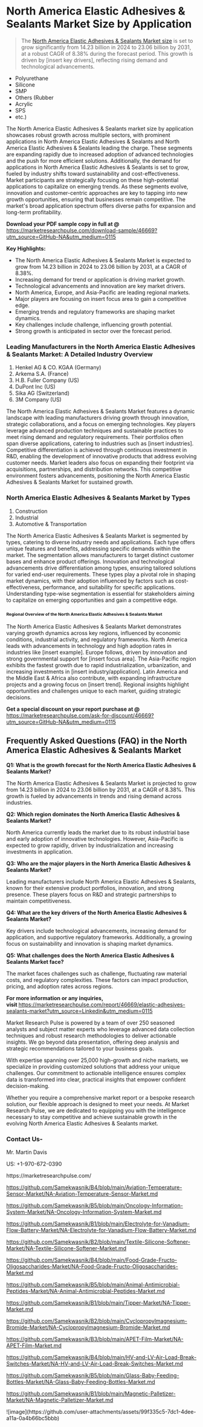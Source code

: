 <h1>North America Elastic Adhesives & Sealants Market&nbsp;Size by Application</h1><blockquote><p>The <a href="https://marketresearchpulse.com/download-sample/46669?utm_source=GitHub-NA&amp;utm_medium=0115">North America Elastic Adhesives & Sealants Market size</a> is set to grow significantly from 14.23 billion in 2024 to 23.06 billion by 2031, at a robust CAGR of 8.38% during the forecast period. This growth is driven by [insert key drivers], reflecting rising demand and technological advancements.</p></blockquote><ul><li>Polyurethane<li> Silicone<li> SMP<li> Others (Rubber<li> Acrylic<li> SPS<li> etc.)</li></ul><p>The North America Elastic Adhesives & Sealants market size by application showcases robust growth across multiple sectors, with prominent applications in North America Elastic Adhesives & Sealants and North America Elastic Adhesives & Sealants leading the charge. These segments are expanding rapidly due to increased adoption of advanced technologies and the push for more efficient solutions. Additionally, the demand for applications in North America Elastic Adhesives & Sealants is set to grow, fueled by industry shifts toward sustainability and cost-effectiveness. Market participants are strategically focusing on these high-potential applications to capitalize on emerging trends. As these segments evolve, innovation and customer-centric approaches are key to tapping into new growth opportunities, ensuring that businesses remain competitive. The market's broad application spectrum offers diverse paths for expansion and long-term profitability.</p><p><strong>Download your PDF sample copy in full at @ </strong><a href="https://marketresearchpulse.com/download-sample/46669?utm_source=GitHub-NA&amp;utm_medium=0115">https://marketresearchpulse.com/download-sample/46669?utm_source=GitHub-NA&amp;utm_medium=0115</a></p><p><strong>Key Highlights: </strong></p><ul><li>The North America Elastic Adhesives & Sealants Market is expected to grow from 14.23 billion in 2024 to 23.06 billion by 2031, at a CAGR of 8.38%.</li><li>Increasing demand for trend or application is driving market growth.</li><li>Technological advancements and innovation are key market drivers.</li><li>North America, Europe, and Asia-Pacific are leading regional markets.</li><li>Major players are focusing on insert focus area to gain a competitive edge.</li><li>Emerging trends and regulatory frameworks are shaping market dynamics.</li><li>Key challenges include challenge, influencing growth potential.</li><li>Strong growth is anticipated in sector over the forecast period.</li></ul><h3>Leading Manufacturers in the North America Elastic Adhesives & Sealants Market: A Detailed Industry Overview</h3><ol><li>Henkel AG & CO. KGAA (Germany)</li><li>Arkema S.A. (France)</li><li>H.B. Fuller Company (US)</li><li>DuPont Inc (US)</li><li>Sika AG (Switzerland)</li><li>3M Company (US)</li></ol><div class="flex max-w-full flex-col flex-grow"><div class="min-h-8 text-message flex w-full flex-col items-end gap-2 whitespace-normal break-words [.text-message+&amp;]:mt-5" dir="auto" data-message-author-role="assistant" data-message-id="fd8432e4-4910-450d-b182-61b7bfb0a01f" data-message-model-slug="gpt-4o"><div class="flex w-full flex-col gap-1 empty:hidden first:pt-[3px]"><div class="markdown prose w-full break-words dark:prose-invert light"><p>The North America Elastic Adhesives & Sealants Market features a dynamic landscape with leading manufacturers driving growth through innovation, strategic collaborations, and a focus on emerging technologies. Key players leverage advanced production techniques and sustainable practices to meet rising demand and regulatory requirements. Their portfolios often span diverse applications, catering to industries such as [insert industries]. Competitive differentiation is achieved through continuous investment in R&amp;D, enabling the development of innovative products that address evolving customer needs. Market leaders also focus on expanding their footprint via acquisitions, partnerships, and distribution networks. This competitive environment fosters advancements, positioning the North America Elastic Adhesives & Sealants Market for sustained growth.</p></div></div></div></div><h3>North America Elastic Adhesives & Sealants Market by Types</h3><ol><li>Construction<li> Industrial<li> Automotive & Transportation</li></ol><div class="flex max-w-full flex-col flex-grow"><div class="min-h-8 text-message flex w-full flex-col items-end gap-2 whitespace-normal break-words [.text-message+&amp;]:mt-5" dir="auto" data-message-author-role="assistant" data-message-id="084470be-0bb7-4664-bddf-5156b4f41249" data-message-model-slug="gpt-4o-mini"><div class="flex w-full flex-col gap-1 empty:hidden first:pt-[3px]"><div class="markdown prose w-full break-words dark:prose-invert light"><p>The North America Elastic Adhesives & Sealants Market is segmented by types, catering to diverse industry needs and applications. Each type offers unique features and benefits, addressing specific demands within the market. The segmentation allows manufacturers to target distinct customer bases and enhance product offerings. Innovation and technological advancements drive differentiation among types, ensuring tailored solutions for varied end-user requirements. These types play a pivotal role in shaping market dynamics, with their adoption influenced by factors such as cost-effectiveness, performance, and suitability for specific applications. Understanding type-wise segmentation is essential for stakeholders aiming to capitalize on emerging opportunities and gain a competitive edge.</p></div></div></div></div><h3><span style="font-size: 11px;">Regional Overview of the North America Elastic Adhesives & Sealants Market</span></h3><div class="flex max-w-full flex-col flex-grow"><div class="min-h-8 text-message flex w-full flex-col items-end gap-2 whitespace-normal break-words [.text-message+&amp;]:mt-5" dir="auto" data-message-author-role="assistant" data-message-id="e9038762-ce64-4e30-91c9-9bd413514231" data-message-model-slug="gpt-4o-mini"><div class="flex w-full flex-col gap-1 empty:hidden first:pt-[3px]"><div class="markdown prose w-full break-words dark:prose-invert light"><p>The North America Elastic Adhesives & Sealants Market demonstrates varying growth dynamics across key regions, influenced by economic conditions, industrial activity, and regulatory frameworks. North America leads with advancements in technology and high adoption rates in industries like [insert example]. Europe follows, driven by innovation and strong governmental support for [insert focus area]. The Asia-Pacific region exhibits the fastest growth due to rapid industrialization, urbanization, and increasing investments in [insert industry/application]. Latin America and the Middle East &amp; Africa also contribute, with expanding infrastructure projects and a growing focus on [insert trend]. Regional insights highlight opportunities and challenges unique to each market, guiding strategic decisions.</p></div></div></div></div><p><strong>Get a special discount on your report purchase at @ </strong><a href="https://marketresearchpulse.com/ask-for-discount/46669?utm_source=GitHub-NA&amp;utm_medium=0115">https://marketresearchpulse.com/ask-for-discount/46669?utm_source=GitHub-NA&amp;utm_medium=0115</a></p><h2>Frequently Asked Questions (FAQ) in the North America Elastic Adhesives & Sealants Market</h2><p><strong>Q1: What is the growth forecast for the North America Elastic Adhesives & Sealants Market?</strong></p><p>The North America Elastic Adhesives & Sealants Market is projected to grow from 14.23 billion in 2024 to 23.06 billion by 2031, at a CAGR of 8.38%. This growth is fueled by advancements in trends and rising demand across industries.</p><p><strong>Q2: Which region dominates the North America Elastic Adhesives & Sealants Market?</strong></p><p>North America currently leads the market due to its robust industrial base and early adoption of innovative technologies. However, Asia-Pacific is expected to grow rapidly, driven by industrialization and increasing investments in application.</p><p><strong>Q3: Who are the major players in the North America Elastic Adhesives & Sealants Market?</strong></p><p>Leading manufacturers include North America Elastic Adhesives & Sealants, known for their extensive product portfolios, innovation, and strong presence. These players focus on R&amp;D and strategic partnerships to maintain competitiveness.</p><p><strong>Q4: What are the key drivers of the North America Elastic Adhesives & Sealants Market?</strong></p><p>Key drivers include technological advancements, increasing demand for application, and supportive regulatory frameworks. Additionally, a growing focus on sustainability and innovation is shaping market dynamics.</p><p><strong>Q5: What challenges does the North America Elastic Adhesives & Sealants Market face?</strong></p><p>The market faces challenges such as challenge, fluctuating raw material costs, and regulatory complexities. These factors can impact production, pricing, and adoption rates across regions.</p><p><strong>For more information or any inquiries, visit&nbsp;</strong><a href="https://marketresearchpulse.com/report/46669/elastic-adhesives-sealants-market?utm_source=Linkedin&utm_medium=0115">https://marketresearchpulse.com/report/46669/elastic-adhesives-sealants-market?utm_source=Linkedin&utm_medium=0115</a></p><p>Market Research Pulse is powered by a team of over 250 seasoned analysts and subject matter experts who leverage advanced data collection techniques and robust research methodologies to deliver actionable insights. We go beyond data presentation, offering deep analysis and strategic recommendations tailored to your business goals.</p><p>With expertise spanning over 25,000 high-growth and niche markets, we specialize in providing customized solutions that address your unique challenges. Our commitment to actionable intelligence ensures complex data is transformed into clear, practical insights that empower confident decision-making.</p><p>Whether you require a comprehensive market report or a bespoke research solution, our flexible approach is designed to meet your needs. At Market Research Pulse, we are dedicated to equipping you with the intelligence necessary to stay competitive and achieve sustainable growth in the evolving North America Elastic Adhesives & Sealants market.</p><h3><strong>Contact Us-</strong></h3><p>Mr. Martin Davis</p><p>US: +1-970-672-0390</p><p>https://marketresearchpulse.com/</p><p><a href="https://github.com/Samekwasnik/B4/blob/main/Aviation-Temperature-Sensor-Market/NA-Aviation-Temperature-Sensor-Market.md">https://github.com/Samekwasnik/B4/blob/main/Aviation-Temperature-Sensor-Market/NA-Aviation-Temperature-Sensor-Market.md</a></p><p><a href="https://github.com/Samekwasnik/B5/blob/main/Oncology-Information-System-Market/NA-Oncology-Information-System-Market.md">https://github.com/Samekwasnik/B5/blob/main/Oncology-Information-System-Market/NA-Oncology-Information-System-Market.md</a></p><p><a href="https://github.com/Samekwasnik/B1/blob/main/Electrolyte-for-Vanadium-Flow-Battery-Market/NA-Electrolyte-for-Vanadium-Flow-Battery-Market.md">https://github.com/Samekwasnik/B1/blob/main/Electrolyte-for-Vanadium-Flow-Battery-Market/NA-Electrolyte-for-Vanadium-Flow-Battery-Market.md</a></p><p><a href="https://github.com/Samekwasnik/B2/blob/main/Textile-Silicone-Softener-Market/NA-Textile-Silicone-Softener-Market.md">https://github.com/Samekwasnik/B2/blob/main/Textile-Silicone-Softener-Market/NA-Textile-Silicone-Softener-Market.md</a></p><p><a href="https://github.com/Samekwasnik/B4/blob/main/Food-Grade-Fructo-Oligosaccharides-Market/NA-Food-Grade-Fructo-Oligosaccharides-Market.md">https://github.com/Samekwasnik/B4/blob/main/Food-Grade-Fructo-Oligosaccharides-Market/NA-Food-Grade-Fructo-Oligosaccharides-Market.md</a></p><p><a href="https://github.com/Samekwasnik/B5/blob/main/Animal-Antimicrobial-Peptides-Market/NA-Animal-Antimicrobial-Peptides-Market.md">https://github.com/Samekwasnik/B5/blob/main/Animal-Antimicrobial-Peptides-Market/NA-Animal-Antimicrobial-Peptides-Market.md</a></p><p><a href="https://github.com/Samekwasnik/B1/blob/main/Tipper-Market/NA-Tipper-Market.md">https://github.com/Samekwasnik/B1/blob/main/Tipper-Market/NA-Tipper-Market.md</a></p><p><a href="https://github.com/Samekwasnik/B2/blob/main/Cyclopropylmagnesium-Bromide-Market/NA-Cyclopropylmagnesium-Bromide-Market.md">https://github.com/Samekwasnik/B2/blob/main/Cyclopropylmagnesium-Bromide-Market/NA-Cyclopropylmagnesium-Bromide-Market.md</a></p><p><a href="https://github.com/Samekwasnik/B3/blob/main/APET-Film-Market/NA-APET-Film-Market.md">https://github.com/Samekwasnik/B3/blob/main/APET-Film-Market/NA-APET-Film-Market.md</a></p><p><a href="https://github.com/Samekwasnik/B4/blob/main/HV-and-LV-Air-Load-Break-Switches-Market/NA-HV-and-LV-Air-Load-Break-Switches-Market.md">https://github.com/Samekwasnik/B4/blob/main/HV-and-LV-Air-Load-Break-Switches-Market/NA-HV-and-LV-Air-Load-Break-Switches-Market.md</a></p><p><a href="https://github.com/Samekwasnik/B5/blob/main/Glass-Baby-Feeding-Bottles-Market/NA-Glass-Baby-Feeding-Bottles-Market.md">https://github.com/Samekwasnik/B5/blob/main/Glass-Baby-Feeding-Bottles-Market/NA-Glass-Baby-Feeding-Bottles-Market.md</a></p><p><a href="https://github.com/Samekwasnik/B1/blob/main/Magnetic-Palletizer-Market/NA-Magnetic-Palletizer-Market.md">https://github.com/Samekwasnik/B1/blob/main/Magnetic-Palletizer-Market/NA-Magnetic-Palletizer-Market.md</a></p>
![image](https://github.com/user-attachments/assets/99f335c5-7dc1-4dee-a11a-0a4b66bc5bbb)
